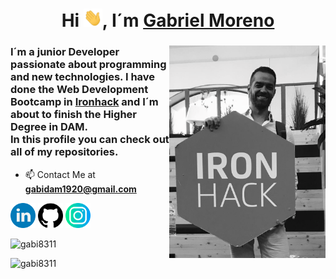 <h1 align = "center"> Hi <a target="_blank" rel="noopener noreferrer" href="https://raw.githubusercontent.com/ABSphreak/ABSphreak/master/gifs/Hi.gif"><img src="https://raw.githubusercontent.com/ABSphreak/ABSphreak/master/gifs/Hi.gif" width="30px" style="max-width:100%;"></a>, I´m <a href = "https://https://github.com/Gabi8311">Gabriel Moreno</a></h1>

<section>
<img align = "right" src = "https://github.com/Gabi8311/EntregaLM/blob/master/images/image0.png" alt = "gabi8311" width="250" style="max-width:100%;"/>
<h3 align = "left" style = "margin-right:40;">I´m a junior Developer passionate about programming and
new technologies. I have done the Web Development Bootcamp in <a href="https://www.ironhack.com/es" target="_blank">Ironhack</a> and I´m about to finish the 
Higher Degree in DAM.<br/> In this
profile you can check out all of my repositories.</h3>
</section>

- 📫 Contact Me at **gabidam1920@gmail.com**

<section style = "margin:20;">
<p><a href="https://www.linkedin.com/in/gabriel-moreno-fernandez/" target="_blank" rel="nofollow"><img src="https://github.com/andresbr92/andresbr92/raw/master/logos/linkedin.png" width="40" style="max-width:100%; margin:20,20,0,0; "></a>
<a href="https://github.com/gabi8311" target="_blank" ><img src="https://github.com/andresbr92/andresbr92/raw/master/logos/github-logo.png" width="40" style="max-width:100%; margin-left:20;"></a>
<a href="https://www.instagram.com/gabi_mf83/?hl=es" target="_blank" rel="nofollow"><img src="https://github.com/andresbr92/andresbr92/raw/master/logos/instagram.png" width="40" style="max-width:100%; margin-left:20;"></a></p>
</section>

<section>
<p> <img src = "https://github-readme-stats.vercel.app/api/top-langs?username=gabi8311&show_icons=true&locale=en&layout=compact" alt = "gabi8311" /> </p>
<p> <img src = "https://github-readme-stats.vercel.app/api?username=gabi8311&show_icons=true&locale=en" alt = "gabi8311" /> </p>
</section>
